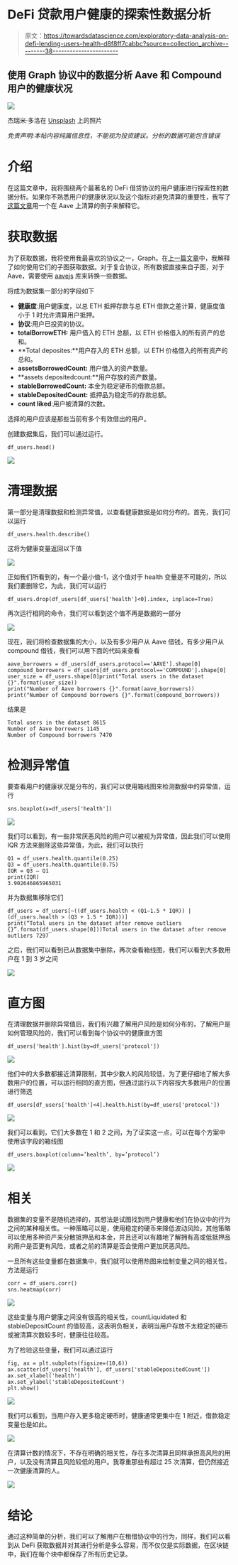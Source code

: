 # DeFi 贷款用户健康的探索性数据分析

> 原文：<https://towardsdatascience.com/exploratory-data-analysis-on-defi-lending-users-health-d8f8ff7cabbc?source=collection_archive---------38----------------------->

## 使用 Graph 协议中的数据分析 Aave 和 Compound 用户的健康状况

![](img/657ebfdbddf549f30fac4b45ee9ba5d6.png)

杰瑞米·多洛在 [Unsplash](https://unsplash.com?utm_source=medium&utm_medium=referral) 上的照片

*免责声明:本帖内容纯属信息性，不能视为投资建议。分析的数据可能包含错误*

# 介绍

在这篇文章中，我将围绕两个最著名的 DeFi 借贷协议的用户健康进行探索性的数据分析。如果你不熟悉用户的健康状况以及这个指标对避免清算的重要性，我写了[这篇文章](https://medium.com/coinmonks/creating-a-liquidation-script-for-aave-defi-protocol-ef584ad87e8f)用一个在 Aave 上清算的例子来解释它。

# 获取数据

为了获取数据，我将使用我最喜欢的协议之一，Graph。在[上一篇文章](https://medium.com/coinmonks/defi-protocol-data-how-to-query-618c934dbbe2)中，我解释了如何使用它们的子图获取数据。对于复合协议，所有数据直接来自子图，对于 Aave，需要使用 [aavejs](https://github.com/aave/aave-js) 库来转换一些数据。

将成为数据集一部分的字段如下

*   **健康度**:用户健康度，以总 ETH 抵押存款与总 ETH 借款之差计算，健康度值小于 1 时允许清算用户抵押。
*   **协议**:用户已投资的协议。
*   **totalBorrowETH:** 用户借入的 ETH 总额，以 ETH 价格借入的所有资产的总和。
*   **Total deposites:**用户存入的 ETH 总额，以 ETH 价格借入的所有资产的总和。
*   **assetsBorrowedCount:** 用户借入的资产数量。
*   **assets depositedcount:**用户存放的资产数量。
*   **stableBorrowedCount:** 本金为稳定硬币的借款总额。
*   **stableDepositedCount:** 抵押品为稳定币的存款总额。
*   **count liked**:用户被清算的次数。

选择的用户应该是那些当前有多个有效借出的用户。

创建数据集后，我们可以通过运行。

```
df_users.head()
```

![](img/79a445d805be2eb543174abc995c8d60.png)

# 清理数据

第一部分是清理数据和检测异常值，以查看健康数据是如何分布的。首先，我们可以运行

```
df_users.health.describe()
```

这将为健康变量返回以下值

![](img/435cd95207a44c6e76b45eb1d82dd80a.png)

正如我们所看到的，有一个最小值-1，这个值对于 health 变量是不可能的，所以我们要删除它，为此，我们可以运行

```
df_users.drop(df_users[df_users['health']<0].index, inplace=True)
```

再次运行相同的命令，我们可以看到这个值不再是数据的一部分

![](img/25ca165f266d531b7dbe7630988cf9b0.png)

现在，我们将检查数据集的大小，以及有多少用户从 Aave 借钱，有多少用户从 compound 借钱，我们可以用下面的代码来查看

```
aave_borrowers = df_users[df_users.protocol=='AAVE'].shape[0]
compound_borrowers = df_users[df_users.protocol=='COMPOUND'].shape[0]
user_size = df_users.shape[0]print("Total users in the dataset {}".format(user_size))
print("Number of Aave borrowers {}".format(aave_borrowers))
print("Number of Compound borrowers {}".format(compound_borrowers))
```

结果是

```
Total users in the dataset 8615
Number of Aave borrowers 1145
Number of Compound borrowers 7470
```

# 检测异常值

要查看用户的健康状况是分布的，我们可以使用箱线图来检测数据中的异常值，运行

```
sns.boxplot(x=df_users['health'])
```

![](img/e5d012f4a3d1f48121c5a4fc5ef6a875.png)

我们可以看到，有一些非常厌恶风险的用户可以被视为异常值，因此我们可以使用 IQR 方法来删除这些异常值，为此，我们可以执行

```
Q1 = df_users.health.quantile(0.25)
Q3 = df_users.health.quantile(0.75)
IQR = Q3 — Q1
print(IQR)
3.902646865965031
```

并为数据集移除它们

```
df_users = df_users[~((df_users.health < (Q1–1.5 * IQR)) |(df_users.health > (Q3 + 1.5 * IQR)))]
print(“Total users in the dataset after remove outliers {}”.format(df_users.shape[0]))Total users in the dataset after remove outliers 7297
```

之后，我们可以看到已从数据集中删除，再次查看箱线图，我们可以看到大多数用户在 1 到 3 岁之间

![](img/476dbd08ef37b7869b364a7199ea3b52.png)

# 直方图

在清理数据并删除异常值后，我们有兴趣了解用户风险是如何分布的，了解用户是如何管理风险的，我们可以看到每个协议中的健康直方图

```
df_users['health'].hist(by=df_users['protocol'])
```

![](img/ff2913b0b50658264f0a0fbb3f6871e3.png)

他们中的大多数都接近清算限制，其中少数人的风险较低，为了更仔细地了解大多数用户的位置，可以运行相同的直方图，但通过运行以下内容按大多数用户的位置进行筛选

```
df_users[df_users['health']<4].health.hist(by=df_users['protocol'])
```

![](img/07ec00d61086ef76ec1499ec5bfec1f7.png)

我们可以看到，它们大多数在 1 和 2 之间，为了证实这一点，可以在每个方案中使用该字段的箱线图

```
df_users.boxplot(column=’health’, by=’protocol’)
```

![](img/c7c6b9b346455a76fb585f2f414dcf7d.png)

# 相关

数据集的变量不是随机选择的，其想法是试图找到用户健康和他们在协议中的行为之间的某种相关性。一种策略可以是，使用稳定的硬币来降低波动风险，其他策略可以使用多种资产来分散抵押品和本金，并且还可以有趣地了解拥有高或低抵押品的用户是否更有风险，或者之前的清算是否会使用户更加厌恶风险。

一旦所有这些变量都在数据集中，我们就可以使用热图来绘制变量之间的相关性，方法是运行

```
corr = df_users.corr()
sns.heatmap(corr)
```

![](img/8f31e92120522922c8d6d42c4a20e353.png)

这些变量与用户健康之间没有很高的相关性，countLiquidated 和 stableDepositCount 的值较高，这表明负相关，表明当用户存放不太稳定的硬币或被清算次数较多时，健康往往较高。

为了检验这些变量，我们可以通过运行

```
fig, ax = plt.subplots(figsize=(10,6))
ax.scatter(df_users['health'], df_users['stableDepositedCount'])
ax.set_xlabel('health')
ax.set_ylabel('stableDepositedCount')
plt.show()
```

![](img/10d3c0502201f20c09e3cfcf9a26778d.png)

我们可以看到，当用户存入更多稳定硬币时，健康通常更集中在 1 附近，借款稳定变量也是如此。

![](img/3fe846dbe6a52534ce3d6b1deecdb9e3.png)

在清算计数的情况下，不存在明确的相关性，存在多次清算且同样承担高风险的用户，以及没有清算且风险较低的用户。我尊重那些有超过 25 次清算，但仍然接近一次健康清算的人。

![](img/f74a449c4c149c986a212c88a44ffafb.png)

# 结论

通过这种简单的分析，我们可以了解用户在租借协议中的行为，同样，我们可以看到从 DeFi 获取数据并对其进行分析是多么容易，而不仅仅是实际数据，在区块链中，我们在每个块中都保存了所有历史记录。